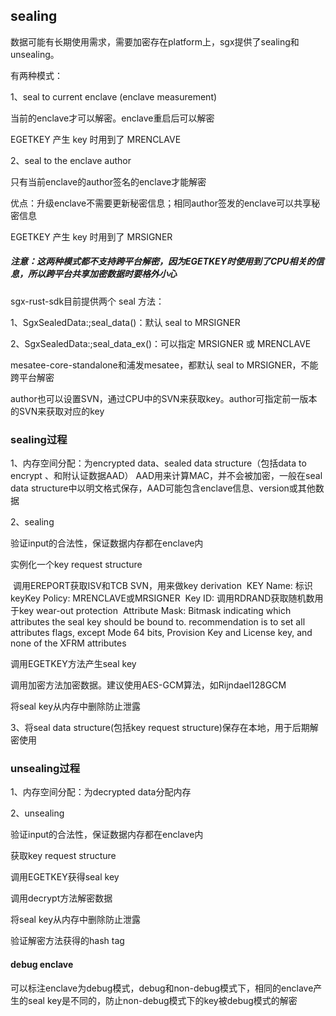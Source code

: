 ## sealing

数据可能有长期使用需求，需要加密存在platform上，sgx提供了sealing和unsealing。

有两种模式：

1、seal to current enclave (enclave measurement)

当前的enclave才可以解密。enclave重启后可以解密

EGETKEY 产生 key 时用到了 MRENCLAVE

2、seal to the enclave author

只有当前enclave的author签名的enclave才能解密

优点：升级enclave不需要更新秘密信息；相同author签发的enclave可以共享秘密信息

EGETKEY 产生 key 时用到了 MRSIGNER

##### 注意：这两种模式都不支持跨平台解密，因为EGETKEY时使用到了CPU相关的信息，所以跨平台共享加密数据时要格外小心



sgx-rust-sdk目前提供两个 seal 方法：

1、SgxSealedData:;seal_data()：默认 seal to MRSIGNER

2、SgxSealedData:;seal_data_ex()：可以指定 MRSIGNER 或 MRENCLAVE

mesatee-core-standalone和浦发mesatee，都默认 seal to MRSIGNER，不能跨平台解密



author也可以设置SVN，通过CPU中的SVN来获取key。author可指定前一版本的SVN来获取对应的key



### sealing过程

1、内存空间分配：为encrypted data、sealed data structure（包括data to encrypt 、和附认证数据AAD）
AAD用来计算MAC，并不会被加密，一般在seal data structure中以明文格式保存，AAD可能包含enclave信息、version或其他数据

2、sealing

验证input的合法性，保证数据内存都在enclave内

实例化一个key request structure

​	调用EREPORT获取ISV和TCB SVN，用来做key derivation
​	KEY Name: 标识key
​	Key Policy: MRENCLAVE或MRSIGNER
​	Key ID: 调用RDRAND获取随机数用于key wear-out protection
​	Attribute Mask: Bitmask indicating which attributes the seal key should be bound to. recommendation is to set all attributes flags, except Mode 64 bits, Provision Key and License key, and none of the XFRM attributes

调用EGETKEY方法产生seal key

调用加密方法加密数据。建议使用AES-GCM算法，如Rijndael128GCM

将seal key从内存中删除防止泄露

3、将seal data structure(包括key request structure)保存在本地，用于后期解密使用



### unsealing过程

1、内存空间分配：为decrypted data分配内存

2、unsealing

验证input的合法性，保证数据内存都在enclave内

获取key request structure

调用EGETKEY获得seal key

调用decrypt方法解密数据

将seal key从内存中删除防止泄露

验证解密方法获得的hash tag



#### debug enclave

可以标注enclave为debug模式，debug和non-debug模式下，相同的enclave产生的seal key是不同的，防止non-debug模式下的key被debug模式的解密

